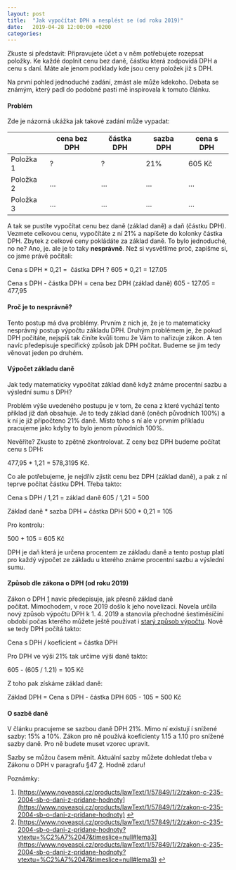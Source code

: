 ```yaml
---
layout: post
title:  "Jak vypočítat DPH a nesplést se (od roku 2019)"
date:   2019-04-28 12:00:00 +0200
categories: 
---
```


Zkuste si představit: Připravujete účet a v něm potřebujete rozepsat položky. Ke každé doplnit cenu bez daně, částku která zodpovídá DPH a cenu s daní. Máte ale jenom podklady kde jsou ceny položek již s DPH.

Na první pohled jednoduché zadání, zmást ale může kdekoho. Debata se známým, který padl do podobné pasti mě inspirovala k tomuto článku.

#### **Problém**

Zde je názorná ukážka jak takové zadání může vypadat:

|           | cena bez DPH | částka DPH | sazba DPH | cena s DPH |
|-----------|--------------|------------|-----------|------------|
| Položka 1 | ?            | ?          | 21%       | 605 Kč     |
| Položka 2 | …            | …          | …         | …          |
| Položka 3 | …            | …          | …         | …          |

A tak se pustíte vypočítat cenu bez daně (základ daně) a daň (částku DPH). Vezmete celkovou cenu, vypočítáte z ní 21% a napíšete do kolonky částka DPH. Zbytek z celkové ceny pokládáte za základ daně. To bylo jednoduché, no ne? Ano, je. ale je to taky **nesprávně**. Než si vysvětlíme proč, zapišme si, co jsme právě počítali:

Cena s DPH \* 0,21 =  částka DPH ?
 605 \* 0,21 = 127.05

Cena s DPH - částka DPH = cena bez DPH (základ daně)
 605 - 127.05 = 477,95

#### Proč je to nesprávně?

Tento postup má dva problémy. Prvním z nich je, že je to matematicky nesprávný postup výpočtu základu DPH. Druhým problémem je, že pokud DPH počítáte, nejspíš tak činíte kvůli tomu že Vám to nařizuje zákon. A ten navíc předepisuje specifický způsob jak DPH počítat. Budeme se jim tedy věnovat jeden po druhém.

#### Výpočet základu daně

Jak tedy matematicky vypočítat základ daně když známe procentní sazbu a výslední sumu s DPH?

Problém výše uvedeného postupu je v tom, že cena z které vychází tento příklad již daň obsahuje. Je to tedy základ daně (oněch původních 100%) a k ní je již připočteno 21% daně. Místo toho s ní ale v prvním příkladu pracujeme jako kdyby to bylo jenom původních 100%.

Nevěříte? Zkuste to zpětně zkontrolovat. Z ceny bez DPH budeme počítat cenu s DPH:

477,95 \* 1,21 = 578,3195 Kč.

Co ale potřebujeme, je nejdřív zjistit cenu bez DPH (základ daně), a pak z ní teprve počítat částku DPH. Třeba takto:

Cena s DPH / 1,21 = základ daně
 605 / 1,21 = 500

Základ daně \* sazba DPH = částka DPH
 500 \* 0,21 = 105

Pro kontrolu:

500 + 105 = 605 Kč

DPH je daň která je určena procentem ze základu daně a tento postup platí pro každý výpočet ze základu u kterého známe procentní sazbu a výslední sumu.

#### **Způsob dle zákona o DPH (od roku 2019)**

Zákon o DPH [1](#note-2011-1 "https://www.noveaspi.cz/products/lawText/1/57849/1/2/zakon-c-235-2004-sb-o-dani-z-pridane-hodnoty") navíc předepisuje, jak přesně základ daně počítat. Mimochodem, v roce 2019 došlo k jeho novelizaci. Novela určila nový způsob výpočtu DPH k 1. 4. 2019 a stanovila přechodné šestiměsíčíní období počas kterého můžete ještě používat i [starý způsob výpočtu](http://zakk.cz/jak-vypocitam-zaklad-dane/). Nově se tedy DPH počítá takto:

Cena s DPH / koeficient = částka DPH

Pro DPH ve výši 21% tak určíme výši daně takto:

605 - (605 / 1.21) = 105 Kč

Z toho pak získáme základ daně:

Základ DPH = Cena s DPH - částka DPH
605 - 105 = 500 Kč

#### **O sazbě daně**

V článku pracujeme se sazbou daně DPH 21%. Mimo ní existují í snížené sazby: 15% a 10%. Zákon pro ně používá koeficienty 1.15 a 1.10 pro snížené sazby daně. Pro ně budete muset vzorec upravit.

Sazby se můžou časem měnit. Aktuální sazby můžete dohledat třeba v Zákonu o DPH v paragrafu §47 [2](#note-2011-2 "https://www.noveaspi.cz/products/lawText/1/57849/1/2/zakon-c-235-2004-sb-o-dani-z-pridane-hodnoty?vtextu=%C2%A7%2047&timeslice=null#lema3"). Hodně zdaru!

Poznámky:

1.  [https://www.noveaspi.cz/products/lawText/1/57849/1/2/zakon-c-235-2004-sb-o-dani-z-pridane-hodnoty](https://www.noveaspi.cz/products/lawText/1/57849/1/2/zakon-c-235-2004-sb-o-dani-z-pridane-hodnoty) [↩](#return-note-2011-1)
2.  [https://www.noveaspi.cz/products/lawText/1/57849/1/2/zakon-c-235-2004-sb-o-dani-z-pridane-hodnoty?vtextu=%C2%A7%2047&timeslice=null#lema3](https://www.noveaspi.cz/products/lawText/1/57849/1/2/zakon-c-235-2004-sb-o-dani-z-pridane-hodnoty?vtextu=%C2%A7%2047&timeslice=null#lema3) [↩](#return-note-2011-2)

